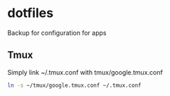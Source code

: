 # dotfiles

Backup for configuration for apps

## Tmux

Simply link ~/.tmux.conf with tmux/google.tmux.conf

```bash
ln -s ~/tmux/google.tmux.conf ~/.tmux.conf

```
